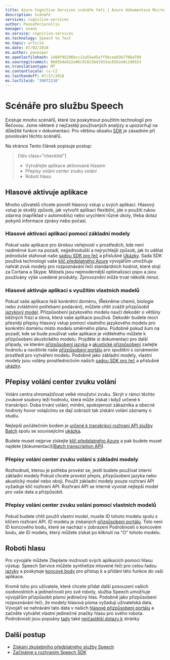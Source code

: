 ```yaml
---
title: Azure Cognitive Services scénáře řeči | Azure dokumentace Microsoftu
description: Scénáře
services: cognitive-services
author: PanosPeriorellis
manager: onano
ms.service: cognitive-services
ms.technology: Speech to Text
ms.topic: article
ms.date: 07/02/2018
ms.author: panosper
ms.openlocfilehash: 1488f95296bcc11a55a45aff56cee83b7708a789
ms.sourcegitcommit: 0b05bdeb22a06c91823bd1933ac65b2e0c2d6553
ms.translationtype: MT
ms.contentlocale: cs-CZ
ms.lasthandoff: 07/17/2018
ms.locfileid: "39072210"
---
```

# <a name="speech-scenarios"></a>Scénáře pro službu Speech

Existuje mnoho scénářů, které lze poskytnout použitím technologii pro Řečovou. Jsme některé z nejčastěji používaných analýzy a upozorňují na důležité funkce v dokumentaci. Pro většinu obsahu [SDK](speech-sdk.md) je zásadním při povolování těchto scénářů.

Na stránce Tento článek popisuje postup:
> [!div class="checklist"]
> * Vytvářejte aplikace aktivované hlasem
> * Přepisy volání center zvuku volání
> * Roboti hlasu

## <a name="voice-triggered-apps"></a>Hlasové aktivuje aplikace

Mnoho uživatelů chcete povolit hlasový vstup u svých aplikací. Hlasový vstup je skvělý způsob, jak vytvořit aplikaci flexibilní, jde o použití rukou zdarma (například v automobilu) nebo urychlení různé úkoly, třeba dotaz pokynů informace zprávy nebo počasí. 

### <a name="voice-triggered-apps-with-baseline-models"></a>Hlasové aktivaci aplikací pomocí základní modely

Pokud vaše aplikace pro širokou veřejností v prostředích, kde není nadměrné šum na pozadí, nejjednodušší a nejrychlejší způsob, jak to udělat jednoduše stahovat naše [sadou SDK pro řeč](speech-sdk.md) a příslušné [ Ukázky](quickstart-csharp-dotnet-windows.md). Sada SDK používá technologii vaše [klíč předplatného Azure](https://azure.microsoft.com/try/cognitive-services/) vývojářům umožňuje nahrát zvuk modely pro rozpoznávání řeči standardních hodnot, které stojí za Cortana a Skype. Mdoels jsou nejmodernější optimalizaci pspo a jsou používány výše uvedené produkty. Zprovoznění může trvat několik minut.

### <a name="voice-triggered-apps-with-custom-models"></a>Hlasové aktivuje aplikací s využitím vlastních modelů

Pokud vaše aplikace řeší konkrétní doménu, (Řekněme chemii, biologie nebo zvláštními potřebami podávání), můžete chtít zvážit přizpůsobit [jazykový model](how-to-customize-language-model.md). Přizpůsobení jazykového modelu naučí dekodér o většiny běžných frází a slova, která vaše aplikace používá. Dekodér budete moct přesněji přepisy hlasový vstup pomocí vlastního jazykového modelu pro konkrétní doménu místo modelu směrného plánu. Podobně pokud šum na pozadí, kde se bude používat vaše aplikace je viditelného můžete k přizpůsobení akustického modelu. Projděte si dokumentaci pro další případy, ve kterém [přizpůsobení jazyka](how-to-customize-language-model.md) a [akustické přizpůsobení](how-to-customize-acoustic-models.md) zadejte hodnotu a navštivte naše [přizpůsobení portálu](https://customspeech.ai) pro spuštění s oznámením prostředí pro vytváření modelu. Podobně jako základní modely, vlastní modely jsou volány prostřednictvím našich [sadou SDK pro řeč](speech-sdk.md) a příslušné [ukázky](quickstart-csharp-dotnet-windows.md).

## <a name="transcribe-call-center-audio-calls"></a>Přepisy volání center zvuku volání

Volání centra shromažďovat velké množství zvuku. Skrýt v rámci těchto zvukové soubory leží hodnotu, která může získat i když určené k transkripci. Doba trvání volání, mínění, spokojenost zákazníka a obecné hodnoty hovor volajícímu se dají zobrazit tak získání volání záznamy o studiu.

Nejlepší počátečním bodem je [určené k transkripci rozhraní API služby Batch](batch-transcription.md) spolu se souvisejícími [ukázka](https://github.com/PanosPeriorellis/Speech_Service-BatchTranscriptionAPI).

Budete muset nejprve získejte [klíč předplatného Azure](https://azure.microsoft.com/try/cognitive-services/) a pak budete muset najdete [dokumentaci]([Batch transcription API](batch-transcription.md)).

### <a name="transcribe-call-center-audio-calls-with-baseline-models"></a>Přepisy volání center zvuku volání s základní modely

Rozhodnutí, kterou je potřeba provést se, jestli budete používat interní základní modely Pokud chcete provést přepis, přizpůsobení jazyka nebo akustický model nebo obojí. Použít základní modely pouze rozhraní API vyžaduje klíč rozhraní API. Rozhraní API se interně vyvolat nejlepší model pro vaše data a přizpůsobit.

### <a name="transcribe-call-center-audio-calls-with-custom-models"></a>Přepisy volání center zvuku volání pomocí vlastních modelů

Pokud budete chtít použít vlastní model, musíte ID tohoto modelu spolu s klíčem rozhraní API. ID modelu je získaných [přizpůsobení portálu](https://customspeech.ai). Toto není ID koncového bodu, které se nachází v zobrazení Podrobnosti o koncovém bodu, ale ID modelu, který můžete získat po kliknutí na "O" tohoto modelu.

## <a name="voice-bots"></a>Roboti hlasu

Pro vývojáře můžete Zlepšete možnosti svých aplikacích pomocí hlasu výstup. Speech Service můžete synthetize mluvené řeči pro celou řadou [jazyky](supported-languages.md) a poskytuje [koncové body](rest-apis.md) pro přístup k a přidání této funkce do vaší aplikace.

Kromě toho pro uživatele, které chcete přidat další posouzení vašich osobnostních a jedinečnosti pro své roboty, služba Speech umožňuje vývojářům přizpůsobit písmo jedinečný hlas. Podobně jako přizpůsobení rozpoznávání řeči, že modely hlasová písma vyžadují uživatelská data. Vývojáři se nahrávání tato data v našich [hlasové přizpůsobení portálu](https://customspeech.ai) a začněte vytvářet vlastní jedinečné značky hlasu pro svého robota. Podrobnosti jsou popsány [tady](how-to-text-to-speech.md) také [nejčastější dotazy k](faq-text-to-speech.md) stránky 

## <a name="next-steps"></a>Další postup

* [Získání zkušebního předplatného služby Speech](https://azure.microsoft.com/try/cognitive-services/)
* [Začínáme s rozhraním Speech SDK](speech-sdk.md)
